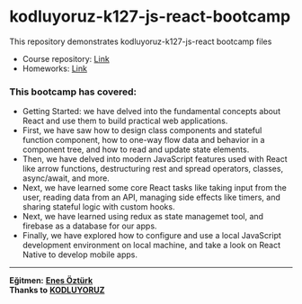 # kodluyoruz-k127-js-react-bootcamp

This repository demonstrates kodluyoruz-k127-js-react bootcamp files

- Course repository: [Link](https://github.com/kodluyoruz-js-react-bootcamp-127/course)
- Homeworks: [Link](https://github.com/hussam-aldarwish/kodluyoruz-k127-js-react-bootcamp/tree/main/homeworks)

### This bootcamp has covered:

- Getting Started: we have delved into the fundamental concepts about React and use them to build practical web applications.
- First, we have saw how to design class components and stateful function component, how to one-way flow data and behavior in a component tree, and how to read and update state elements.
- Then, we have delved into modern JavaScript features used with React like arrow functions, destructuring rest and spread operators, classes, async/await, and more.
- Next, we have learned some core React tasks like taking input from the user, reading data from an API, managing side effects like timers, and sharing stateful logic with custom hooks.
- Next, we have learned using redux as state managemet tool, and firebase as a database for our apps.
- Finally, we have explored how to configure and use a local JavaScript development environment on local machine, and take a look on React Native to develop mobile apps.

---

**Eğitmen:** [**Enes Öztürk**](https://github.com/enesozturk)  
**Thanks to** [**KODLUYORUZ**](https://www.kodluyoruz.org)

